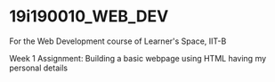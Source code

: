 # 19i190010_WEB_DEV
For the Web Development course of Learner's Space, IIT-B

Week 1 Assignment: Building a basic webpage using HTML having my personal details
